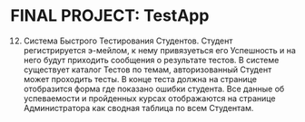 # FINAL PROJECT: TestApp

12. Система Быстрого Тестирования Студентов. 
Студент регистрируется э-мейлом, к нему привязуеться его Успешность и на него будут приходить сообщения о результате тестов. 
В системе существует каталог Тестов по темам, авторизованный Студент может проходить тесты. 
В конце теста должна на странице отобразится форма где показано ошибки студента. 
Все данные об успеваемости и пройденных курсах отображаются на странице Администратора как сводная таблица по всем Студентам.
